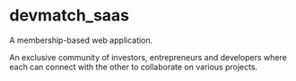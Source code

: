 # devmatch_saas
A membership-based web application.

An exclusive community of investors, entrepreneurs and developers where each can connect with the other to collaborate on various projects.

